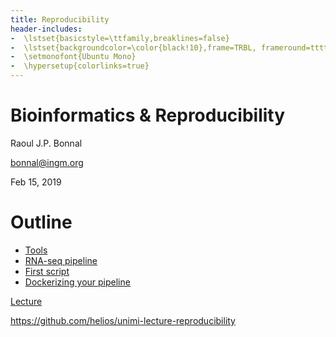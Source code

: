 ```yaml
---
title: Reproducibility
header-includes:
-  \lstset{basicstyle=\ttfamily,breaklines=false}
-  \lstset{backgroundcolor=\color{black!10},frame=TRBL, frameround=tttt}
-  \setmonofont{Ubuntu Mono}
-  \hypersetup{colorlinks=true}
---
```


# Bioinformatics & Reproducibility

 Raoul J.P. Bonnal

 bonnal@ingm.org

 Feb 15, 2019


# Outline

*  [Tools](./01-Tools.html)
*  [RNA-seq pipeline](./02-RNA-seq.html)
*  [First script](./FirstScript.sh)
*  [Dockerizing your pipeline](./04-Docker-Intro.html)

[Lecture](https://github.com/helios/unimi-lecture-reproducibility)

https://github.com/helios/unimi-lecture-reproducibility
